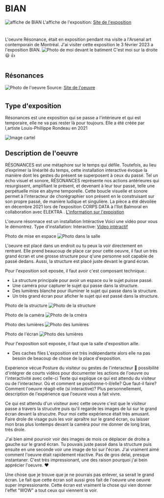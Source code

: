 # BIAN
![affiche de BIAN](medias/affiche_bian.png)
L'affiche de l'exposition: [Site de l'exposition](https://www.elektramontreal.ca/biennale2022?lang=fr)
#
L'oeuvre Résonance, était en exposition pendant ma visite a l'Arsenal art contemporain de Montréal.
J'ai visiter cette exposition le 3 février 2023 a l'exposition BIAN.
![Photo de moi devant le batiment](medias/photo_moi_devant_batiment.jpg)
C'est moi sur la droite :smiley: :thumbsup:
#
## Résonances
![Photo de l'oeuvre](medias/photo_oeuvre.webp)
Source: [Site de l'oeuvre](https://www.elektramontreal.ca/biennale2022?lang=fr)
#
## Type d'exposition
Résonances est une exposition qui se passe a l'intérieure et qui est temporaire, elle ne va pas rester là pour toujours. Elle a été créée par l,artiste Louis-Phillippe Rondeau en 2021

![Image cartel](medias/photo_cartel.jpg)

## Description de l'oeuvre
RÉSONANCES est une métaphore sur le temps qui défile. Toutefois, au lieu d’exprimer la linéarité du temps, cette installation interactive évoque la manière dont les gestes du présent se superposent à ceux du passé. Tel un écho visuel et sonore, RÉSONANCES représente nos actions antérieures qui resurgissent, amplifiant le présent, et devenant à leur tour passé, telle une perpétuelle mise en abyme temporelle. Cette boucle visuelle et sonore permet à l’interacteur de chorégraphier son présent en le construisant sur son propre passé, de manière ludique et singulière. La pièce a été dévoilée en décembre 2021 lors de l’exposition CORPS DATA à l’Ilot Balmoral en collaboration avec ELEKTRA .
[L'information sur l'expoistion](http://patenteux.com/wp/portfolio/resonances-2021/)

L'oeuvre résonnace est un installation Intéractive
Voici une vidéo pour vous le démontrez.
Type d'installation: Interactive: [Video intéractif](https://youtu.be/2OLwPezuT4A)



Photo de mise en espace
![Photo dans la salle](medias/photo_oeuvre_structure.jpg)

L'oeuvre est placé dans un endroit ou tu peux la voir directement en rentrant. Elle prend beaucoup de place car pour cette oeuvre, il faut un très grand écran et une grosse structure pour q'une personne soit capable de passé dedans. Aussi, la structure est placé juste devant le grand écran.

Pour l'exposition soit eposée, il faut avoir c'est composant technique.:
* La structure principale pour avoir un espace ou le sujet puisse passé.
* Une caméra pour capturer le sujet qui passe dans la structure.
* Des lumières blanche pour illuminer le sujet qui passe dans la structure.
* Un très grand écran pour aficher le sujet qui est passé dans la structure.

Photo de la structure
![Photo de la structure](medias/photo_oeuvre_structure.jpg)

Photo de la caméra
![Photo de la cméra](medias/photo_oeuvre_camera.jpg)

Photo des lumières
![Photo des lumières](medias/photo_lumière.jpg)

Photo de l'écran
![Photo des lumières](medias/photo_lumière.jpg)

Pour l'exposition soit exposée, il faut que la salle d'exposition aille.
* Des caches files
L'exposition est très indépendante alors elle na pas besoin de beacoup de chose de la place d'exposition.

Expérience vécue	Posture du visiteur ou gestes de l'interacteur 🎥 possibilité d'intégrer de courts vidéos pour documenter les actions de l'oeuvre ou l'interactivité avec celle-ci	Texte qui explique ce qui est attendu du visiteur ou de l'interacteur. Où et comment se positionne-t-il/elle? Que faut-il faire? Comment l'oeuvre réagit-elle (si interactive)? Plus personnellement, description de l'expérience que l'oeuvre vous a fait vivre.

Ce qui est attendu d'un visiteur avec cette oeuvre c'est que le visiteur passe a travers la strucutre puis qu'il regarde les images de lui sur le grand écran devant la strucutre. Pour moi cette expérience était très amusant. Faire drole de visage puis les voir apraître sur le grand écran, ou laisser mon bras plus lontemps devant la caméra pour me donner de long bras, très drole.

J'ai bien aimé pourvoir voir des images de mois ce déplacer de droite a gauche sur le grand écran. Tu pouvais juste passé dans la structure puis ensuite en une seconde voir une image de toi sur l'écran. J'ai vraiment aimé comment l'oeuvre était rapidement réactive. Pas de gros delai, presque instantaner. C'est très impressionant, une des raison pourquoi j'ai bein apprécier l'oeuvre. :heart:

Une chose que je trouve que je ne pourrais pas enlever, sa serait le grand écran. Le fait que cette écran soit aussi gros fait de l'oeuvre une oeuvre super impressionante. Cette écran est vraiment la chose qui vien donner l'effet "WOW" a tout ceux qui viennent la voir.













